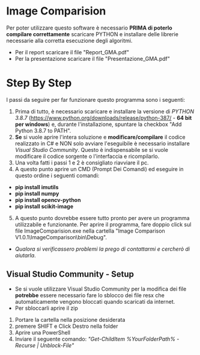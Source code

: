 # Image Comparision

Per poter utilizzare questo software è necessario **PRIMA di poterlo compilare correttamente** scaricare PYTHON e installare delle librerie necessarie alla corretta esecuzione degli algoritmi.

- Per il report scaricare il file "Report_GMA.pdf"
- Per la presentazione scaricare il file "Presentazione_GMA.pdf"

# Step By Step
I passi da seguire per far funzionare questo programma sono i seguenti:

1. Prima di tutto, è necessario scaricare e installare la versione di *PYTHON 3.8.7* (https://www.python.org/downloads/release/python-387/ - **64 bit per windows**) e, durante l'installazione, spuntare la checkbox "Add Python 3.8.7 to PATH".
2. **Se** si vuole aprire l'intera soluzione e **modificare/compilare** il codice realizzato in C# e NON solo avviare l'eseguibile è necessario installare *Visual Studio Community*. Questo è indispensabile se si vuole modificare il codice sorgente o l'interfaccia e ricompilarlo.
3. Una volta fatti i passi 1 e 2 è consigliato riavviare il pc.
4. A questo punto aprire un CMD (Prompt Dei Comandi) ed eseguire in questo ordine i seguenti comandi:
- **pip install imutils**
- **pip install numpy**
- **pip install opencv-python**
- **pip install scikit-image**
5. A questo punto dovrebbe essere tutto pronto per avere un programma utilizzabile e funzionante. Per aprire il programma, fare doppio click sul file ImageComparision.exe nella cartella "Image Comparison V1.0.1\ImageComparison\bin\Debug".
- *Qualora si verificassero problemi la prego di contattarmi e cercherò di aiutarla*.

## Visual Studio Community - Setup
- Se si vuole utilizzare Visual Studio Community per la modifica dei file **potrebbe** essere necessario fare lo sblocco dei file resx che automaticamente vengono bloccati quando scaricati da internet.
- Per sbloccarli aprire il zip
1. Portare la cartella nella posizione desiderata
2. premere SHIFT e Click Destro nella folder
3. Aprire una PowerShell
4. Inviare il seguente comando: _"Get-ChildItem %YourFolderPath% -Recurse | Unblock-File"_
